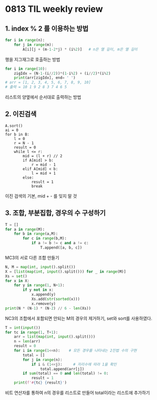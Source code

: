 # 0813 TIL weekly review

## 1. index % 2 를 이용하는 방법

```python
for i in range(n):
    for j in range(m):
        A[i][j + (m-1-2*j) * (i%2)]   # n은 열 길이, m은 열 길이 
```

행을 지그재그로 호출하는 방법

```python
for i in range(10):
    zigIdx = (N-1-(i//2))*(1-i%2) + (i//2)*(i%2)
    print(arr[zigIdx], end= ' ')
# arr = [1, 2, 3, 4, 5, 6, 7, 8, 9, 10]
# 출력 = 10 1 9 2 8 3 7 4 6 5 
```

리스트의 양옆에서 순서대로 출력하는 방법

## 2. 이진검색

    A.sort()
    ai = 0
    for b in B:
        l = 0
        r = N - 1
        result = 0
        while l <= r:
            mid = (l + r) // 2
            if A[mid] > b:
                r = mid - 1
            elif A[mid] < b:
                l = mid + 1
            else:
                result = 1
                break

이진 검색의 기본, mid + - 를 잊지 말 것 

## 3. 조합, 부분집합, 경우의 수 구성하기

```python
T = []
for a in range(M):
    for b in range(a,M):
        for c in range(b,M):
            if a != b != c and a != c:
                T.append([a, b, c])
```

MC3의 서로 다른 조합 만들기

```python
N, M = map(int, input().split())
X = [list(map(int, input().split())) for _ in range(M)]
Xs = set()
for x in X:
    for y in range(1, N+1):
        if y not in x:
            x.append(y)
            Xs.add(str(sorted(x)))
            x.remove(y)
print(N * (N-1) * (N-2) // 6 - len(Xs))
```

NC3의 조합에서 포함되면 안되는 M의 경우의 제거하기, set와 sort를 사용하였다.

```python
T = int(input())
for tc in range(1, T+1):
    arr = list(map(int, input().split()))
    n = len(arr)
    result = 0
    for i in range(1<<n):    # 모든 경우를 나타내는 2진법 수의 구현 
        total = []
        for j in range(n):    
            if i & (1<<j):     # 자리수에 따라 1을 확인 
                total.append(arr[j])  
        if sum(total) == 0 and len(total) != 0:
            result = 1
    print(f'#{tc} {result}')
```

비트 연산자를 통하여 n의 경우를 리스트로 만들어 total이라는 리스트에 추가하기
